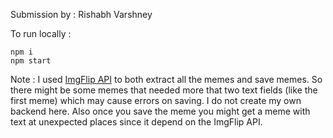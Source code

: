 Submission by : Rishabh Varshney

To run locally :
```
npm i
npm start
```

Note : I used [ImgFlip API](https://imgflip.com/api) to both extract all the memes and save memes. So there might be some memes that needed more that two text fields (like the first meme) which may cause errors on saving. I do not create my own backend here. Also once you save the meme you might get a meme with text at unexpected places since it depend on the ImgFlip API.